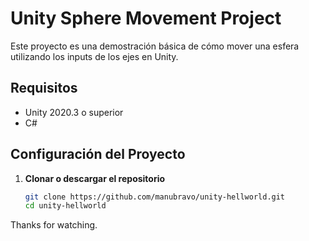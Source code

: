 # Unity Sphere Movement Project

Este proyecto es una demostración básica de cómo mover una esfera utilizando los inputs de los ejes en Unity.

## Requisitos

- Unity 2020.3 o superior
- C#

## Configuración del Proyecto

1. **Clonar o descargar el repositorio**

   ```sh
   git clone https://github.com/manubravo/unity-hellworld.git
   cd unity-hellworld

Thanks for watching.